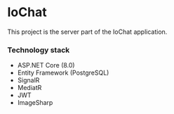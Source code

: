 <h1>IoChat</h1>

This project is the server part of the IoChat application.

<h3>Technology stack</h3>
<ul>
  <li>ASP.NET Core (8.0)</li>
  <li>Entity Framework (PostgreSQL)</li>
  <li>SignalR</li>
  <li>MediatR</li>
  <li>JWT</li>
  <li>ImageSharp</li>
</ul>
